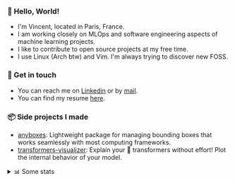 ### 👋 Hello, World!

- I'm Vincent, located in Paris, France.
- I am working closely on MLOps and software engineering aspects of machine learning projects.
- I like to contribute to open source projects at my free time.
- I use Linux (Arch btw) and Vim. I'm always trying to discover new FOSS.

### 🔗 Get in touch

- You can reach me on [Linkedin](https://www.linkedin.com/in/vincent-duchauffour-3a9641155/) or by [mail](mailto:vincent.duchauffour@proton.me).
- You can find my resume [here](https://raw.githubusercontent.com/VDuchauffour/resume/main/resume.pdf).

### 📦 Side projects I made

- [anyboxes](https://github.com/VDuchauffour/anyboxes): Lightweight package for managing bounding boxes that works seamlessly with most computing frameworks.
- [transformers-visualizer](https://github.com/VDuchauffour/transformers-visualizer): Explain your 🤗 transformers without effort! Plot the internal behavior of your model. 

<details><summary>📊 Some stats</summary>  
  
<p align="center">
  <img alt="VDuchauffour's github stats" src="https://github-readme-stats.vercel.app/api?username=VDuchauffour&include_all_commits=true&show_icons=true&theme=react"/>
  <br />
  <img alt="VDuchauffour's streak stats" src="https://streak-stats.demolab.com?user=VDuchauffour&theme=react"/>
  <br />
  <img alt="VDuchauffour's language stats" src="https://github-readme-stats.vercel.app/api/top-langs/?username=VDuchauffour&count_private=true&include_all_commits=true&show_icons=true&layout=compact&theme=react"/>
  <!--   <br />
  <img alt="VDuchauffour's Wakatime stats" src="https://github-readme-stats.vercel.app/api/wakatime?username=VDuchauffour&theme=react"/> -->
</p>

#### 🧭 Wakatime stats
<!--START_SECTION:waka-->
![Code Time](http://img.shields.io/badge/Code%20Time-1%2C993%20hrs%2013%20mins-blue)

![Lines of code](https://img.shields.io/badge/From%20Hello%20World%20I%27ve%20Written-4.8%20million%20lines%20of%20code-blue)

**🐱 My GitHub Data** 

> 📦 981.7 kB Used in GitHub's Storage 
 > 
> 🏆 690 Contributions in the Year 2024
 > 
> 🚫 Not Opted to Hire
 > 
> 📜 9 Public Repositories 
 > 
> 🔑 2 Private Repositories 
 > 
**I'm an Early 🐤** 

```text
🌞 Morning                433 commits         ██░░░░░░░░░░░░░░░░░░░░░░░   08.77 % 
🌆 Daytime                2725 commits        ██████████████░░░░░░░░░░░   55.17 % 
🌃 Evening                1387 commits        ███████░░░░░░░░░░░░░░░░░░   28.08 % 
🌙 Night                  394 commits         ██░░░░░░░░░░░░░░░░░░░░░░░   07.98 % 
```
📅 **I'm Most Productive on Monday** 

```text
Monday                   1068 commits        █████░░░░░░░░░░░░░░░░░░░░   21.62 % 
Tuesday                  899 commits         █████░░░░░░░░░░░░░░░░░░░░   18.20 % 
Wednesday                848 commits         ████░░░░░░░░░░░░░░░░░░░░░   17.17 % 
Thursday                 959 commits         █████░░░░░░░░░░░░░░░░░░░░   19.42 % 
Friday                   767 commits         ████░░░░░░░░░░░░░░░░░░░░░   15.53 % 
Saturday                 103 commits         █░░░░░░░░░░░░░░░░░░░░░░░░   02.09 % 
Sunday                   295 commits         █░░░░░░░░░░░░░░░░░░░░░░░░   05.97 % 
```


📊 **This Week I Spent My Time On** 

```text
💬 Programming Languages: 
Python                   3 hrs 59 mins       ████████████████░░░░░░░░░   64.89 % 
YAML                     54 mins             ████░░░░░░░░░░░░░░░░░░░░░   14.71 % 
Bash                     26 mins             ██░░░░░░░░░░░░░░░░░░░░░░░   07.28 % 
TOML                     25 mins             ██░░░░░░░░░░░░░░░░░░░░░░░   06.90 % 
Other                    12 mins             █░░░░░░░░░░░░░░░░░░░░░░░░   03.51 % 
```


 Last Updated on 04/07/2024 00:40:54 UTC
<!--END_SECTION:waka-->
</details>
